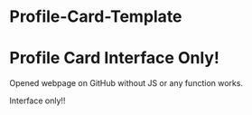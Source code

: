 # Profile-Card-Template
# Profile Card Interface Only!
Opened webpage on GitHub without JS or any function works.

Interface only!!
